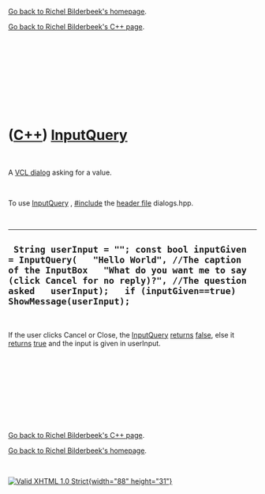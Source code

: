 [Go back to Richel Bilderbeek's homepage](index.htm).

[Go back to Richel Bilderbeek's C++ page](Cpp.htm).

 

 

 

 

 

([C++](Cpp.htm)) [InputQuery](CppVclInputQuery.htm)
===================================================

 

A [VCL dialog](CppVclDialog.htm) asking for a value.

 

To use [InputQuery](CppVclInputQuery.htm) , [\#include](CppInclude.htm)
the [header file](CppHeaderFile.htm) dialogs.hpp.

 

  --------------------------------------------------------------------------------------------------------------------------------------------------------------------------------------------------------------------------------------------------------------
  ` String userInput = ""; const bool inputGiven = InputQuery(   "Hello World", //The caption of the InputBox   "What do you want me to say (click Cancel for no reply)?", //The question asked   userInput);   if (inputGiven==true) ShowMessage(userInput);`
  --------------------------------------------------------------------------------------------------------------------------------------------------------------------------------------------------------------------------------------------------------------

 

If the user clicks Cancel or Close, the
[InputQuery](CppVclInputQuery.htm) [returns](CppReturn.htm)
[false](CppFalse.htm), else it [returns](CppReturn.htm)
[true](CppTrue.htm) and the input is given in userInput.

 

 

 

 

 

[Go back to Richel Bilderbeek's C++ page](Cpp.htm).

[Go back to Richel Bilderbeek's homepage](index.htm).

 

[![Valid XHTML 1.0 Strict](valid-xhtml10.png){width="88"
height="31"}](http://validator.w3.org/check?uri=referer)
